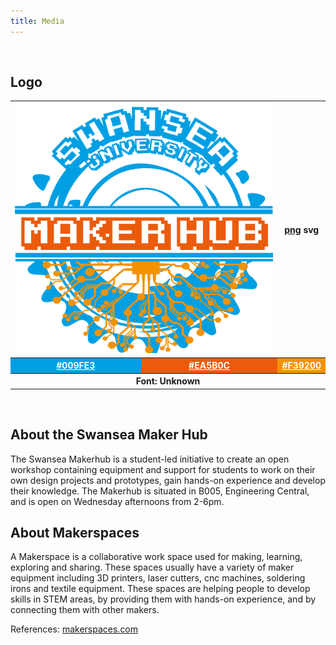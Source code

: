 ```yaml
---
title: Media
---
```

<br>

## Logo

<table>
  <tr>
    <th colspan="2"><img src="/media/logo.png" width="100%"/></th>
    <th><a href="https://github.com/pe5er/swanseamakerhub.co.uk/raw/master/media/logo.png" target="_blank">png</a> <a>svg</a></th>
  </tr>
  <tr>
    <th bgcolor="#009FE3"><a style="color:white" href="http://www.colorfavs.com/colors/009fe3/" target="_blank">#009FE3</a></th>
    <th bgcolor="#EA5B0C"><a style="color:white" href="http://www.colorfavs.com/colors/EA5B0C/" target="_blank">#EA5B0C</a></th>
    <th bgcolor="#F39200"><a style="color:white" href="http://www.colorfavs.com/colors/F39200/" target="_blank">#F39200</a></th>
  </tr>
  <tr>
    <th colspan="3">Font: Unknown</th>
  </tr>
</table>
<br>

## About the Swansea Maker Hub

The Swansea Makerhub is a student-led initiative to create an open workshop containing equipment and support for students to work on their own design projects and prototypes, gain hands-on experience and develop their knowledge. The Makerhub is situated in B005, Engineering Central, and is open on Wednesday afternoons from 2-6pm.

## About Makerspaces

A Makerspace is a collaborative work space used for making, learning, exploring and sharing. These spaces usually have a variety of maker equipment including 3D printers, laser cutters, cnc machines, soldering irons and textile equipment. These spaces are helping people to develop skills in STEM areas, by providing them with hands-on experience, and by connecting them with other makers.

References: [makerspaces.com](makerspaces.com)
